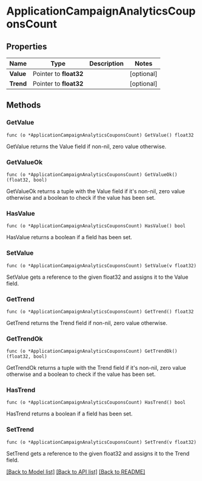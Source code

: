 # ApplicationCampaignAnalyticsCouponsCount

## Properties

Name | Type | Description | Notes
------------ | ------------- | ------------- | -------------
**Value** | Pointer to **float32** |  | [optional] 
**Trend** | Pointer to **float32** |  | [optional] 

## Methods

### GetValue

`func (o *ApplicationCampaignAnalyticsCouponsCount) GetValue() float32`

GetValue returns the Value field if non-nil, zero value otherwise.

### GetValueOk

`func (o *ApplicationCampaignAnalyticsCouponsCount) GetValueOk() (float32, bool)`

GetValueOk returns a tuple with the Value field if it's non-nil, zero value otherwise
and a boolean to check if the value has been set.

### HasValue

`func (o *ApplicationCampaignAnalyticsCouponsCount) HasValue() bool`

HasValue returns a boolean if a field has been set.

### SetValue

`func (o *ApplicationCampaignAnalyticsCouponsCount) SetValue(v float32)`

SetValue gets a reference to the given float32 and assigns it to the Value field.

### GetTrend

`func (o *ApplicationCampaignAnalyticsCouponsCount) GetTrend() float32`

GetTrend returns the Trend field if non-nil, zero value otherwise.

### GetTrendOk

`func (o *ApplicationCampaignAnalyticsCouponsCount) GetTrendOk() (float32, bool)`

GetTrendOk returns a tuple with the Trend field if it's non-nil, zero value otherwise
and a boolean to check if the value has been set.

### HasTrend

`func (o *ApplicationCampaignAnalyticsCouponsCount) HasTrend() bool`

HasTrend returns a boolean if a field has been set.

### SetTrend

`func (o *ApplicationCampaignAnalyticsCouponsCount) SetTrend(v float32)`

SetTrend gets a reference to the given float32 and assigns it to the Trend field.


[[Back to Model list]](../README.md#documentation-for-models) [[Back to API list]](../README.md#documentation-for-api-endpoints) [[Back to README]](../README.md)


